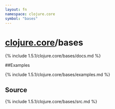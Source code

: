 ```yaml
---
layout: fn
namespace: clojure.core
symbol: "bases"
---
```


# [clojure.core](../)/bases

{% include 1.5.1/clojure.core/bases/docs.md %}

##Examples

{% include 1.5.1/clojure.core/bases/examples.md %}
## Source
{% include 1.5.1/clojure.core/bases/src.md %}

